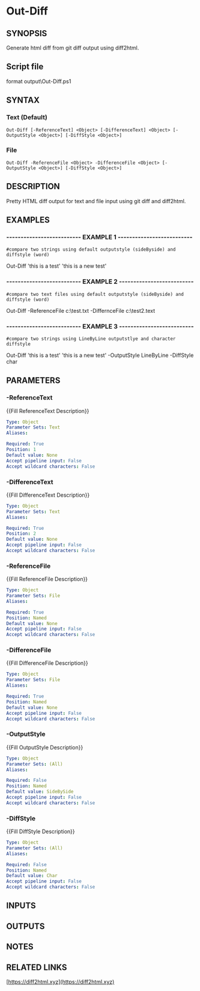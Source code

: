 # Out-Diff

## SYNOPSIS
Generate html diff from git diff output using diff2html.

## Script file
format output\Out-Diff.ps1

## SYNTAX

### Text (Default)
```
Out-Diff [-ReferenceText] <Object> [-DifferenceText] <Object> [-OutputStyle <Object>] [-DiffStyle <Object>]
```

### File
```
Out-Diff -ReferenceFile <Object> -DifferenceFile <Object> [-OutputStyle <Object>] [-DiffStyle <Object>]
```

## DESCRIPTION
Pretty HTML diff output for text and file input using git diff and diff2html.

## EXAMPLES

### -------------------------- EXAMPLE 1 --------------------------
```
#compare two strings using default outputstyle (sideByside) and diffstyle (word)
```

Out-Diff 'this is a test' 'this is a new test'

### -------------------------- EXAMPLE 2 --------------------------
```
#compare two text files using default outputstyle (sideByside) and diffstyle (word)
```

Out-Diff -ReferenceFile c:\test.txt -DiffernceFile c:\test2.text

### -------------------------- EXAMPLE 3 --------------------------
```
#compare two strings using LineByLine outputstlye and character diffstyle
```

Out-Diff 'this is a test' 'this is a new test' -OutputStyle LineByLine -DiffStyle char

## PARAMETERS

### -ReferenceText
{{Fill ReferenceText Description}}

```yaml
Type: Object
Parameter Sets: Text
Aliases: 

Required: True
Position: 1
Default value: None
Accept pipeline input: False
Accept wildcard characters: False
```

### -DifferenceText
{{Fill DifferenceText Description}}

```yaml
Type: Object
Parameter Sets: Text
Aliases: 

Required: True
Position: 2
Default value: None
Accept pipeline input: False
Accept wildcard characters: False
```

### -ReferenceFile
{{Fill ReferenceFile Description}}

```yaml
Type: Object
Parameter Sets: File
Aliases: 

Required: True
Position: Named
Default value: None
Accept pipeline input: False
Accept wildcard characters: False
```

### -DifferenceFile
{{Fill DifferenceFile Description}}

```yaml
Type: Object
Parameter Sets: File
Aliases: 

Required: True
Position: Named
Default value: None
Accept pipeline input: False
Accept wildcard characters: False
```

### -OutputStyle
{{Fill OutputStyle Description}}

```yaml
Type: Object
Parameter Sets: (All)
Aliases: 

Required: False
Position: Named
Default value: SideBySide
Accept pipeline input: False
Accept wildcard characters: False
```

### -DiffStyle
{{Fill DiffStyle Description}}

```yaml
Type: Object
Parameter Sets: (All)
Aliases: 

Required: False
Position: Named
Default value: Char
Accept pipeline input: False
Accept wildcard characters: False
```

## INPUTS

## OUTPUTS

## NOTES

## RELATED LINKS

[https://diff2html.xyz](https://diff2html.xyz)

